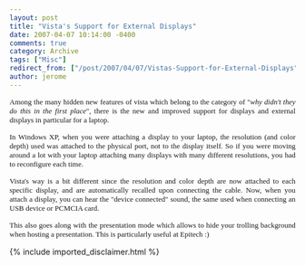 ```yaml
---
layout: post
title: "Vista's Support for External Displays"
date: 2007-04-07 10:14:00 -0400
comments: true
category: Archive
tags: ["Misc"]
redirect_from: ["/post/2007/04/07/Vistas-Support-for-External-Displays", "/post/2007/04/07/vistas-support-for-external-displays"]
author: jerome
---
```

<!-- more -->
<p align="justify">
<font face="Verdana" size="2">Among the many hidden new features of vista which belong to the category of &quot;<em>why didn&#39;t they do this in the first place</em>&quot;, there is the new and improved support for displays and external displays in particular for a laptop.</font>
</p>
<p align="justify">
<font face="Verdana" size="2">In Windows XP, when you were attaching a display to your laptop, the resolution (and color depth) used was attached to the physical port, not to the display itself. So if you were moving around a lot with your laptop attaching many displays with many different resolutions, you had to reconfigure each time.</font>
</p>
<p align="justify">
<font face="Verdana" size="2">Vista&#39;s way is a bit different since the resolution and color depth are now attached to each specific display, and are automatically recalled upon connecting the cable. Now, when you attach a display, you can hear the &quot;device connected&quot; sound, the same used when connecting an USB device or PCMCIA card.</font>
</p>
<p align="justify">
<font face="Verdana" size="2">This also goes along with the presentation mode which allows to hide your trolling background when hosting a presentation. This is particularly useful at Epitech :)<br />
</font>
</p>

{% include imported_disclaimer.html %}
